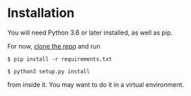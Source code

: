 # Installation


You will need Python 3.6 or later installed, as well as pip.

For now, [clone the repo](https://github.com/rickh94/airtable_local_backup) and run
```
$ pip install -r requirements.txt

$ python3 setup.py install
```

 from inside it.
You may want to do it in a virtual environment.
